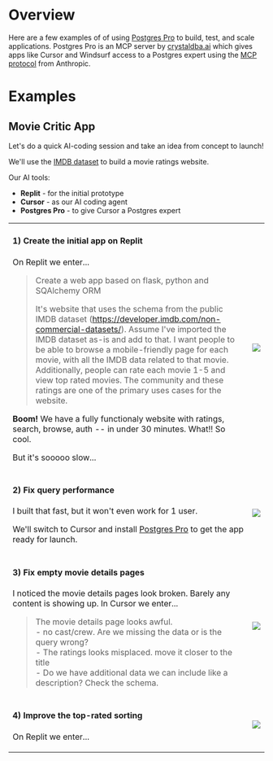 # Overview

Here are a few examples of of using [Postgres Pro](https://github.com/crystaldba/postgres-mcp) to build, test, and scale applications. Postgres Pro is an MCP server by [crystaldba.ai](crystaldba.ai) which gives apps like Cursor and Windsurf access to a Postgres expert using the [MCP protocol](https://modelcontextprotocol.io/introduction) from Anthropic.

# Examples

## Movie Critic App

Let's do a quick AI-coding session and take an idea from concept to launch!

We'll use the [IMDB dataset](https://developer.imdb.com/non-commercial-datasets/) to build a movie ratings website.

Our AI tools:
- **Replit** - for the initial prototype
- **Cursor** - as our AI coding agent
- **Postgres Pro** - to give Cursor a Postgres expert

<table>
  <tbody>
    <tr>
      <td align="left" valign="top">
        <h4>1) Create the initial app on Replit</h4>
        <p>On Replit we enter...</p>
        <blockquote>
          <p>Create a web app based on flask, python and SQAlchemy ORM</p>
          <p>It's website that uses the schema from the public IMDB dataset (<a href="https://developer.imdb.com/non-commercial-datasets/">https://developer.imdb.com/non-commercial-datasets/</a>). Assume I've imported the IMDB dataset as-is and add to that. I want people to be able to browse a mobile-friendly page for each movie, with all the IMDB data related to that movie. Additionally, people can rate each movie 1-5 and view top rated movies. The community and these ratings are one of the primary uses cases for the website.</p>
        </blockquote>
        <p><b>Boom!</b> We have a fully functionaly website with ratings, search, browse, auth -- in under 30 minutes.  What!!  So cool.</p>
        <p>But it's sooooo slow...</p>
    </td>
      <td align="center"><img src="https://deploy-preview-152--elated-shockley-6a4090.netlify.app/demos/mc-0-initial-app.png"/></td>
    </tr>
    <tr>
      <td align="left" valign="top">
        <h4>2) Fix query performance</h4>
        <p>I built that fast, but it won't even work for 1 user.
        <p>We'll switch to Cursor and install <a href="https://github.com/crystaldba/postgres-mcp">Postgres Pro</a> to get the app ready for launch.</p>
      </td>
      <td align="center"><img src="https://deploy-preview-152--elated-shockley-6a4090.netlify.app/demos/mc-1-go-0-to-1.png"/></td>
    </tr>
    <tr>
      <td align="left" valign="top">
        <h4>3) Fix empty movie details pages</h4>
        <p>I noticed the movie details pages look broken. Barely any content is showing up.
        In Cursor we enter...</p>
        <blockquote>
          <div>The movie details page looks awful.</div>
          <div>- no cast/crew. Are we missing the data or is the query wrong?</div>
          <div>- The ratings looks misplaced. move it closer to the title</div>
          <div>- Do we have additional data we can include like a description? Check the schema.</div>
        </blockquote>
      </td>
      <td align="center"><a href="https://youtu.be/1yEPbP_Sve0"><img src="https://deploy-preview-152--elated-shockley-6a4090.netlify.app/demos/mc-2-movie-details.png"/></a></td>
    </tr>
    <tr>
      <td align="left" valign="top">
        <h4>4) Improve the top-rated sorting</h4>
        <p>On Replit we enter...</p>
      </td>
      <td align="center"><img src="https://deploy-preview-152--elated-shockley-6a4090.netlify.app/demos/mc-2-movie-details.png"/></td>
    </tr>
  </tbody>
</table>
